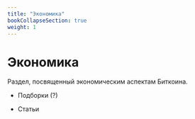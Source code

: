 ```yaml
---
title: "Экономика"
bookCollapseSection: true
weight: 1
---
```


# Экономика

Раздел, посвященный экономическим аспектам Биткоина.

* Подборки (?)

* Статьи
